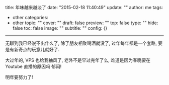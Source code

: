 title: 年味越来越淡了
date: "2015-02-18 11:40:49"
update: ""
author: me
tags:
- other
categories:
- other
topic: ""
cover: ""
draft: false
preview: ""
top: false
type: ""
hide: false
toc: false
image: ""
subtitle: ""
config: {}


---



无聊到我已经说不出什么了, 除了朋友相聚喝酒就没了, 过年每年都是一个套路, 要是有新奇点的玩意儿就好了. 

大过年的, VPS 也给我抽风了, 老外不是早过完年了么, 难道是因为春晚要在 Youtube 直播的原因吗 郁闷! 

明年要努力了!
